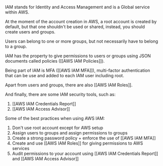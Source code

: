 IAM stands for Identity and Access Management and is a Global service within AWS.

At the moment of the account creation in AWS, a root account is created by default, but that one shouldn't be used or shared, instead, you should create users and groups.

Users can belong to one or more groups, but not necessarily have to belong to a group.

IAM has the property to give permissions to users or groups using JSON documents called policies ([[AWS IAM Policies]]).

Being part of IAM is MFA ([[AWS IAM MFA]]), multi-factor authentication that can be use and added to each IAM user including root.

Apart from users and groups, there are also [[AWS IAM Roles]].

And finally, there are some IAM security tools, such as:
1. [[AWS IAM Credentials Report]]
2. [[AWS IAM Access Advisor]]

Some of the best practices when using AWS IAM:
1. Don't use root account except for AWS setup
2. Assign users to groups and assign permissions to groups
3. Create a strong password policy + enforce the use of [[AWS IAM MFA]]
4. Create and use [[AWS IAM Roles]] for giving permissions to AWS services
5. Audit permissions to your account using [[AWS IAM Credentials Report]] and [[AWS IAM Access Advisor]]

